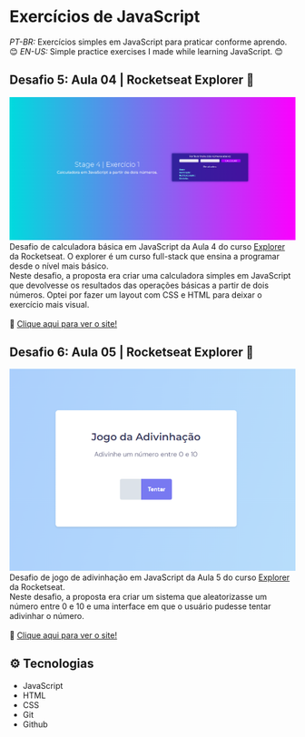 # Exercícios de JavaScript
*PT-BR:* Exercícios simples em JavaScript para praticar conforme aprendo. 😊
*EN-US:* Simple practice exercises I made while learning JavaScript. 😊

## Desafio 5: Aula 04 | Rocketseat Explorer 🚀
![preview](.github/preview-calc.png)<br>
Desafio de calculadora básica em JavaScript da Aula 4 do curso [Explorer](https://app.rocketseat.com.br/explorer) da Rocketseat. O explorer é um curso full-stack que ensina a programar desde o nível mais básico.<br>
Neste desafio, a proposta era criar uma calculadora simples em JavaScript que devolvesse os resultados das operações básicas a partir de dois números. Optei por fazer um layout com CSS e HTML para deixar o exercício mais visual.
<br><br>
🔗 [Clique aqui para ver o site!](https://mariak-fla.github.io/exercicios-JS/calculadora-simples)

## Desafio 6: Aula 05 | Rocketseat Explorer 🚀
![preview](.github/preview-adiv.png)<br>
Desafio de jogo de adivinhação em JavaScript da Aula 5 do curso [Explorer](https://app.rocketseat.com.br/explorer) da Rocketseat.<br>
Neste desafio, a proposta era criar um sistema que aleatorizasse um número entre 0 e 10 e uma interface em que o usuário pudesse tentar adivinhar o número.
<br><br>
🔗 [Clique aqui para ver o site!](https://mariak-fla.github.io/exercicios-JS/jogo-adivinhacao)

## ⚙️ Tecnologias

- JavaScript
- HTML
- CSS
- Git
- Github